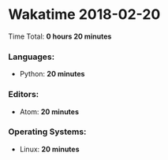 # Wakatime 2018-02-20

Time Total: **0 hours 20 minutes**

### Languages:
- Python: **20 minutes** 

### Editors:
- Atom: **20 minutes** 

### Operating Systems:
- Linux: **20 minutes** 

